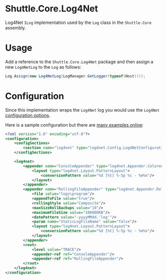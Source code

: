 Shuttle.Core.Log4Net
====================

Log4Net `ILog` implementation used by the `Log` class in the `Shuttle.Core` assembly.

# Usage

Add a reference to the `Shuttle.Core.Log4Net` package and then assign a new `Log4NetLog` to the `Log` as follows:

``` c#
Log.Assign(new Log4NetLog(LogManager.GetLogger(typeof(Host))));
```

# Configuration

Since this implementation wraps the `Log4Net` log you would use the `Log4Net` [configuration options](https://logging.apache.org/log4net/release/manual/configuration.html).

Here is a sample configuration but there are [many examples online](https://logging.apache.org/log4net/release/config-examples.html):

``` xml
<?xml version="1.0" encoding="utf-8"?>
<configuration>
	<configSections>
		<section name="log4net" type="log4net.Config.Log4NetConfigurationSectionHandler, log4net"/>
	</configSections>

	<log4net>
		<appender name="ConsoleAppender" type="log4net.Appender.ColoredConsoleAppender">
			<layout type="log4net.Layout.PatternLayout">
				<conversionPattern value="%d [%t] %-5p %c - %m%n"/>
			</layout>
		</appender>
		<appender name="RollingFileAppender" type="log4net.Appender.RollingFileAppender">
			<file value="logs\program"/>
			<appendToFile value="true"/>
			<rollingStyle value="Composite"/>
			<maxSizeRollBackups value="10"/>
			<maximumFileSize value="100000KB"/>
			<datePattern value="-yyyyMMdd.'log'"/>
			<param name="StaticLogFileName" value="false"/>
			<layout type="log4net.Layout.PatternLayout">
				<conversionPattern value="%d [%t] %-5p %c - %m%n"/>
			</layout>
		</appender>
		<root>
			<level value="TRACE"/>
			<appender-ref ref="ConsoleAppender"/>
			<appender-ref ref="RollingFileAppender"/>
		</root>
	</log4net>
</configuration>
```